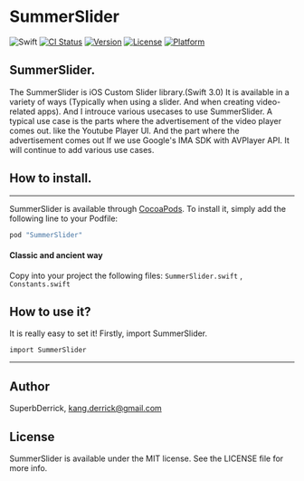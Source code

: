 # SummerSlider
![Swift](https://img.shields.io/badge/Swift-3.0-orange.svg)
[![CI Status](http://img.shields.io/travis/superbderrick/SummerSlider.svg?style=flat)](https://travis-ci.org/superbderrick/SummerSlider)
[![Version](https://img.shields.io/cocoapods/v/SummerSlider.svg?style=flat)](http://cocoapods.org/pods/SummerSlider)
[![License](https://img.shields.io/cocoapods/l/SummerSlider.svg?style=flat)](http://cocoapods.org/pods/SummerSlider)
[![Platform](https://img.shields.io/cocoapods/p/SummerSlider.svg?style=flat)](http://cocoapods.org/pods/SummerSlider)

## SummerSlider.

The SummerSlider is iOS Custom Slider library.(Swift 3.0)
It is available in a variety of ways (Typically when using a slider. And when creating video-related apps). And I introuce various usecases to use SummerSlider. 
A typical use case is the parts where the advertisement of the video player comes out. like the Youtube Player UI. And the part where the advertisement comes out If we use Google's IMA SDK with AVPlayer API. It will continue to add various use cases.


## How to install.
------------
SummerSlider is available through [CocoaPods](http://cocoapods.org). To install
it, simply add the following line to your Podfile:

```ruby
pod "SummerSlider"
```

#### Classic and ancient way
Copy into your project the following files:
`SummerSlider.swift` ,
`Constants.swift`



How to use it? 
------------

It is really easy to set it! Firstly, import SummerSlider.

	import SummerSlider


------------

## Author

SuperbDerrick, kang.derrick@gmail.com

## License

SummerSlider is available under the MIT license. See the LICENSE file for more info.
